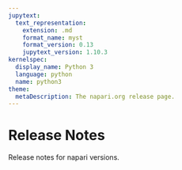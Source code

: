 ```yaml
---
jupytext:
  text_representation:
    extension: .md
    format_name: myst
    format_version: 0.13
    jupytext_version: 1.10.3
kernelspec:
  display_name: Python 3
  language: python
  name: python3
theme:
  metaDescription: The napari.org release page.
---
```


# Release Notes

Release notes for napari versions.

```{tableofcontents}
```
